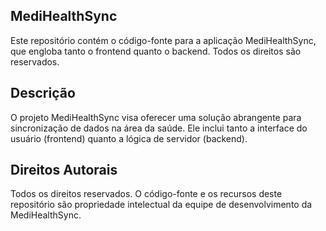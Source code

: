 ## MediHealthSync
Este repositório contém o código-fonte para a aplicação MediHealthSync, que engloba tanto o frontend quanto o backend. Todos os direitos são reservados.

## Descrição
O projeto MediHealthSync visa oferecer uma solução abrangente para sincronização de dados na área da saúde. Ele inclui tanto a interface do usuário (frontend) quanto a lógica de servidor (backend).

## Direitos Autorais
Todos os direitos reservados. O código-fonte e os recursos deste repositório são propriedade intelectual da equipe de desenvolvimento da MediHealthSync.